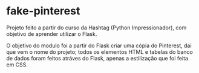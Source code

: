 # fake-pinterest
Projeto feito a partir do curso da Hashtag (Python Impressionador), com objetivo de aprender utilizar o Flask. 

O objetivo do modulo foi a partir do Flask criar uma cópia do Pinterest, dai que vem o nome do projeto; todos os elementos HTML
e tabelas do banco de dados foram feitos atráves do Flask, apenas a estilização que foi feita em CSS.
